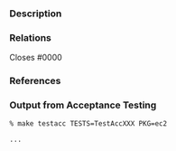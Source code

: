 <!---
See what makes a good Pull Request at: https://hashicorp.github.io/terraform-provider-aws/raising-a-pull-request/
--->
### Description
<!---
Please provide a helpful description of what change this pull request will introduce.
--->

### Relations
<!---
If your pull request fully resolves and should automatically close the linked issue, use Closes. Otherwise, use Relates.

For Example:

Relates #0000
or
Closes #0000
--->

Closes #0000

### References
<!---
Optionally, provide any helpful references that may help the reviewer(s).
--->

### Output from Acceptance Testing
<!--
Replace TestAccXXX with a pattern that matches the tests affected by this PR.

Replace ec2 with the service package corresponding to your tests.

For more information on the `-run` flag, see the `go test` documentation at https://tip.golang.org/cmd/go/#hdr-Testing_flags.
-->

```console
% make testacc TESTS=TestAccXXX PKG=ec2

...
```
